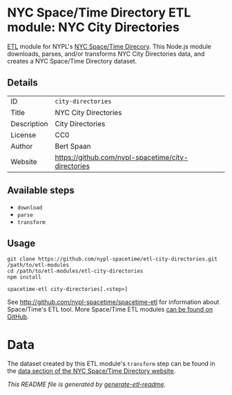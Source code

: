 # NYC Space/Time Directory ETL module: NYC City Directories

[ETL](https://en.wikipedia.org/wiki/Extract,_transform,_load) module for NYPL's [NYC Space/Time Direcory](http://spacetime.nypl.org/). This Node.js module downloads, parses, and/or transforms NYC City Directories data, and creates a NYC Space/Time Directory dataset.

## Details

<table>
<tbody>

<tr>
<td>ID</td>
<td><code>city-directories</code></td>
</tr>

<tr>
<td>Title</td>
<td>NYC City Directories</td>
</tr>

<tr>
<td>Description</td>
<td>City Directories</td>
</tr>

<tr>
<td>License</td>
<td>CC0</td>
</tr>

<tr>
<td>Author</td>
<td>Bert Spaan</td>
</tr>

<tr>
<td>Website</td>
<td><a href="https://github.com/nypl-spacetime/city-directories">https://github.com/nypl-spacetime/city-directories</a></td>
</tr>
</tbody>
</table>

## Available steps

  - `download`
  - `parse`
  - `transform`

## Usage

```
git clone https://github.com/nypl-spacetime/etl-city-directories.git /path/to/etl-modules
cd /path/to/etl-modules/etl-city-directories
npm install

spacetime-etl city-directories[.<step>]
```

See http://github.com/nypl-spacetime/spacetime-etl for information about Space/Time's ETL tool. More Space/Time ETL modules [can be found on GitHub](https://github.com/search?utf8=%E2%9C%93&q=org%3Anypl-spacetime+etl-&type=Repositories&ref=advsearch&l=&l=).

# Data

The dataset created by this ETL module's `transform` step can be found in the [data section of the NYC Space/Time Directory website](http://spacetime.nypl.org/#data-city-directories).

_This README file is generated by [generate-etl-readme](https://github.com/nypl-spacetime/generate-etl-readme)._
